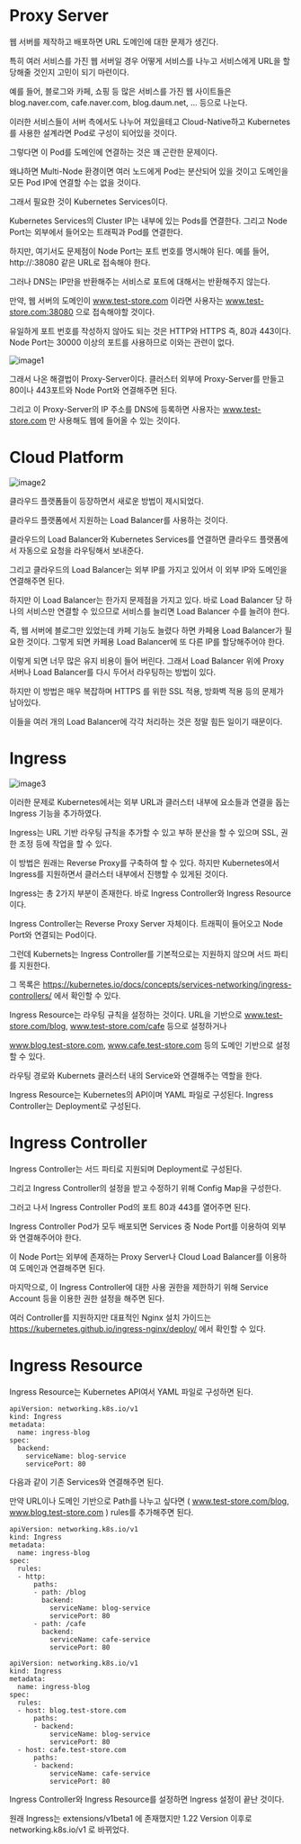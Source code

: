 # Proxy Server

웹 서버를 제작하고 배포하면 URL 도메인에 대한 문제가 생긴다.

특히 여러 서비스를 가진 웹 서버일 경우 어떻게 서비스를 나누고 서비스에게 URL을 할당해줄 것인지 고민이 되기 마련이다.

예를 들어, 블로그와 카페, 쇼핑 등 많은 서비스를 가진 웹 사이트들은 blog.naver.com, cafe.naver.com, blog.daum.net, ... 등으로 나눈다.

이러한 서비스들이 서버 측에서도 나누어 져있을테고 Cloud-Native하고 Kubernetes를 사용한 설계라면 Pod로 구성이 되어있을 것이다.

그렇다면 이 Pod를 도메인에 연결하는 것은 꽤 곤란한 문제이다.

왜냐하면 Multi-Node 환경이면 여러 노드에게 Pod는 분산되어 있을 것이고 도메인을 모든 Pod IP에 연결할 수는 없을 것이다.

그래서 필요한 것이 Kubernetes Services이다.

Kubernetes Services의 Cluster IP는 내부에 있는 Pods를 연결한다. 그리고 Node Port는 외부에서 들어오는 트래픽과 Pod를 연결한다.

하지만, 여기서도 문제점이 Node Port는 포트 번호를 명시해야 된다. 예를 들어, http://<node-ip>:38080 같은 URL로 접속해야 한다.

그러나 DNS는 IP만을 반환해주는 서비스로 포트에 대해서는 반환해주지 않는다.

만약, 웹 서버의 도메인이 www.test-store.com 이라면 사용자는 www.test-store.com:38080 으로 접속해야할 것이다.

유일하게 포트 번호를 작성하지 않아도 되는 것은 HTTP와 HTTPS 즉, 80과 443이다. Node Port는 30000 이상의 포트를 사용하므로 이와는 관련이 없다.

![image1](https://github.com/kjo26619/Certificated-Kubernetes-Administrator/blob/main/Chapter6/Image/ingress1.PNG)

그래서 나온 해결법이 Proxy-Server이다. 클러스터 외부에 Proxy-Server를 만들고 80이나 443포트와 Node Port와 연결해주면 된다.

그리고 이 Proxy-Server의 IP 주소를 DNS에 등록하면 사용자는 www.test-store.com 만 사용해도 웹에 들어올 수 있는 것이다.

# Cloud Platform

![image2](https://github.com/kjo26619/Certificated-Kubernetes-Administrator/blob/main/Chapter6/Image/ingress2.PNG)

클라우드 플랫폼들이 등장하면서 새로운 방법이 제시되었다.

클라우드 플랫폼에서 지원하는 Load Balancer를 사용하는 것이다.

클라우드의 Load Balancer와 Kubernetes Services를 연결하면 클라우드 플랫폼에서 자동으로 요청을 라우팅해서 보내준다.

그리고 클라우드의 Load Balancer는 외부 IP를 가지고 있어서 이 외부 IP와 도메인을 연결해주면 된다.

하지만 이 Load Balancer는 한가지 문제점을 가지고 있다. 바로 Load Balancer 당 하나의 서비스만 연결할 수 있으므로 서비스를 늘리면 Load Balancer 수를 늘려야 한다.

즉, 웹 서버에 블로그만 있었는데 카페 기능도 늘렸다 하면 카페용 Load Balancer가 필요한 것이다. 그렇게 되면 카페용 Load Balancer에 또 다른 IP를 할당해주어야 한다.

이렇게 되면 너무 많은 유지 비용이 들어 버린다. 그래서 Load Balancer 위에 Proxy 서버나 Load Balancer를 다시 두어서 라우팅하는 방법이 있다.

하지만 이 방법은 매우 복잡하며 HTTPS 를 위한 SSL 적용, 방화벽 적용 등의 문제가 남아있다. 

이들을 여러 개의 Load Balancer에 각각 처리하는 것은 정말 힘든 일이기 때문이다.

# Ingress

![image3](https://github.com/kjo26619/Certificated-Kubernetes-Administrator/blob/main/Chapter6/Image/ingress3.PNG)

이러한 문제로 Kubernetes에서는 외부 URL과 클러스터 내부에 요소들과 연결을 돕는 Ingress 기능을 추가하였다.

Ingress는 URL 기반 라우팅 규칙을 추가할 수 있고 부하 분산을 할 수 있으며 SSL, 권한 조정 등에 작업을 할 수 있다.

이 방법은 원래는 Reverse Proxy를 구축하여 할 수 있다. 하지만 Kubernetes에서 Ingress를 지원하면서 클러스터 내부에서 진행할 수 있게된 것이다.

Ingress는 총 2가지 부분이 존재한다. 바로 Ingress Controller와 Ingress Resource 이다.

Ingress Controller는 Reverse Proxy Server 자체이다. 트래픽이 들어오고 Node Port와 연결되는 Pod이다. 

그런데 Kubernets는 Ingress Controller를 기본적으로는 지원하지 않으며 서드 파티를 지원한다.

그 목록은 https://kubernetes.io/docs/concepts/services-networking/ingress-controllers/ 에서 확인할 수 있다.

Ingress Resource는 라우팅 규칙을 설정하는 것이다. URL을 기반으로 www.test-store.com/blog, www.test-store.com/cafe 등으로 설정하거나

www.blog.test-store.com, www.cafe.test-store.com 등의 도메인 기반으로 설정할 수 있다.

라우팅 경로와 Kubernets 클러스터 내의 Service와 연결해주는 역할을 한다.

Ingress Resource는 Kubernetes의 API이며 YAML 파일로 구성된다. Ingress Controller는 Deployment로 구성된다.

# Ingress Controller

Ingress Controller는 서드 파티로 지원되며 Deployment로 구성된다.

그리고 Ingress Controller의 설정을 받고 수정하기 위해 Config Map을 구성한다.

그러고 나서 Ingress Controller Pod의 포트 80과 443를 열어주면 된다.

Ingress Controller Pod가 모두 배포되면 Services 중 Node Port를 이용하여 외부와 연결해주어야 한다.

이 Node Port는 외부에 존재하는 Proxy Server나 Cloud Load Balancer를 이용하여 도메인과 연결해주면 된다.

마지막으로, 이 Ingress Controller에 대한 사용 권한을 제한하기 위해 Service Account 등을 이용한 권한 설정을 해주면 된다.

여러 Controller를 지원하지만 대표적인 Nginx 설치 가이드는 https://kubernetes.github.io/ingress-nginx/deploy/ 에서 확인할 수 있다.

# Ingress Resource

Ingress Resource는 Kubernetes API여서 YAML 파일로 구성하면 된다.

```
apiVersion: networking.k8s.io/v1
kind: Ingress
metadata:
  name: ingress-blog
spec:
  backend:
    serviceName: blog-service
    servicePort: 80
```

다음과 같이 기존 Services와 연결해주면 된다.

만약 URL이나 도메인 기반으로 Path를 나누고 싶다면 ( www.test-store.com/blog, www.blog.test-store.com ) rules를 추가해주면 된다.

```
apiVersion: networking.k8s.io/v1
kind: Ingress
metadata:
  name: ingress-blog
spec:
  rules:
  - http:
      paths:
      - path: /blog
        backend:
          serviceName: blog-service
          servicePort: 80
      - path: /cafe
        backend:
          serviceName: cafe-service
          servicePort: 80
```

```
apiVersion: networking.k8s.io/v1
kind: Ingress
metadata:
  name: ingress-blog
spec:
  rules:
  - host: blog.test-store.com
      paths:
      - backend:
          serviceName: blog-service
          servicePort: 80
  - host: cafe.test-store.com
      paths:
      - backend:
          serviceName: cafe-service
          servicePort: 80
```

Ingress Controller와 Ingress Resource를 설정하면 Ingress 설정이 끝난 것이다.

원래 Ingress는 extensions/v1beta1 에 존재했지만 1.22 Version 이후로 networking.k8s.io/v1 로 바뀌었다.
